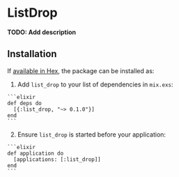# ListDrop

**TODO: Add description**

## Installation

If [available in Hex](https://hex.pm/docs/publish), the package can be installed as:

  1. Add `list_drop` to your list of dependencies in `mix.exs`:

    ```elixir
    def deps do
      [{:list_drop, "~> 0.1.0"}]
    end
    ```

  2. Ensure `list_drop` is started before your application:

    ```elixir
    def application do
      [applications: [:list_drop]]
    end
    ```

